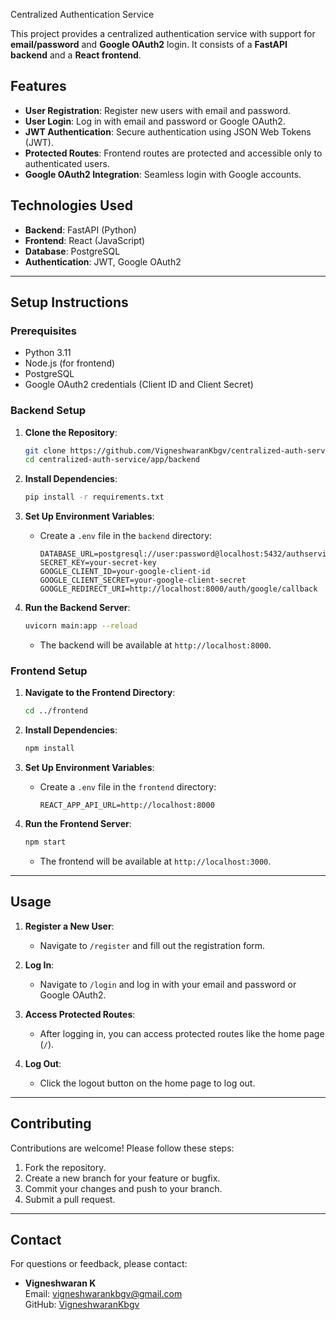 Centralized Authentication Service

This project provides a centralized authentication service with support for **email/password** and **Google OAuth2** login. It consists of a **FastAPI backend** and a **React frontend**.

## Features
- **User Registration**: Register new users with email and password.
- **User Login**: Log in with email and password or Google OAuth2.
- **JWT Authentication**: Secure authentication using JSON Web Tokens (JWT).
- **Protected Routes**: Frontend routes are protected and accessible only to authenticated users.
- **Google OAuth2 Integration**: Seamless login with Google accounts.

## Technologies Used
- **Backend**: FastAPI (Python)
- **Frontend**: React (JavaScript)
- **Database**: PostgreSQL
- **Authentication**: JWT, Google OAuth2

---

## Setup Instructions

### Prerequisites
- Python 3.11
- Node.js (for frontend)
- PostgreSQL
- Google OAuth2 credentials (Client ID and Client Secret)

### Backend Setup
1. **Clone the Repository**:
   ```bash
   git clone https://github.com/VigneshwaranKbgv/centralized-auth-service.git
   cd centralized-auth-service/app/backend
   ```

2. **Install Dependencies**:
   ```bash
   pip install -r requirements.txt
   ```

3. **Set Up Environment Variables**:
   - Create a `.env` file in the `backend` directory:
     ```plaintext
     DATABASE_URL=postgresql://user:password@localhost:5432/authservice
     SECRET_KEY=your-secret-key
     GOOGLE_CLIENT_ID=your-google-client-id
     GOOGLE_CLIENT_SECRET=your-google-client-secret
     GOOGLE_REDIRECT_URI=http://localhost:8000/auth/google/callback
     ```

4. **Run the Backend Server**:
   ```bash
   uvicorn main:app --reload
   ```
   - The backend will be available at `http://localhost:8000`.

### Frontend Setup
1. **Navigate to the Frontend Directory**:
   ```bash
   cd ../frontend
   ```

2. **Install Dependencies**:
   ```bash
   npm install
   ```

3. **Set Up Environment Variables**:
   - Create a `.env` file in the `frontend` directory:
     ```plaintext
     REACT_APP_API_URL=http://localhost:8000
     ```

4. **Run the Frontend Server**:
   ```bash
   npm start
   ```
   - The frontend will be available at `http://localhost:3000`.

---

## Usage
1. **Register a New User**:
   - Navigate to `/register` and fill out the registration form.

2. **Log In**:
   - Navigate to `/login` and log in with your email and password or Google OAuth2.

3. **Access Protected Routes**:
   - After logging in, you can access protected routes like the home page (`/`).

4. **Log Out**:
   - Click the logout button on the home page to log out.

---

## Contributing
Contributions are welcome! Please follow these steps:
1. Fork the repository.
2. Create a new branch for your feature or bugfix.
3. Commit your changes and push to your branch.
4. Submit a pull request.

---


## Contact
For questions or feedback, please contact:
- **Vigneshwaran K**  
  Email: vigneshwarankbgv@gmail.com  
  GitHub: [VigneshwaranKbgv](https://github.com/VigneshwaranKbgv)
```
